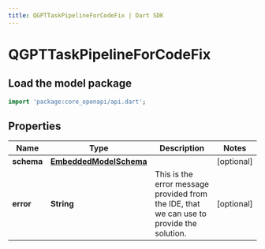 ```yaml
---
title: QGPTTaskPipelineForCodeFix | Dart SDK
---
```


# QGPTTaskPipelineForCodeFix

## Load the model package
```dart
import 'package:core_openapi/api.dart';
```

## Properties
Name | Type | Description | Notes
------------ | ------------- | ------------- | -------------
**schema** | [**EmbeddedModelSchema**](EmbeddedModelSchema) |  | [optional] 
**error** | **String** | This is the error message provided from the IDE, that we can use to provide the solution. | [optional] 




